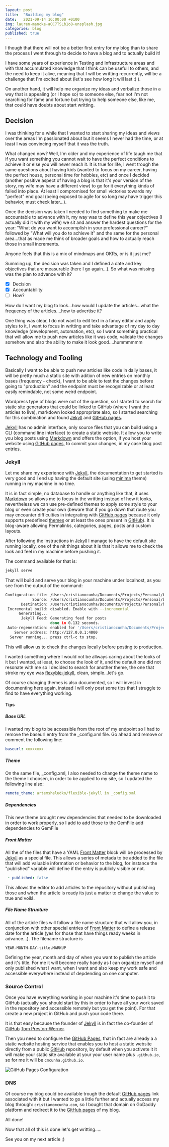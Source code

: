 ```yaml
---
layout: post
title:  "Building my blog"
date:   2021-09-14 16:00:00 +0100
img: lauren-mancke-aOC7TSLb1o8-unsplash.jpg
categories: blog
published: true
---
```

I though that there will not be a better first entry for my blog than to share the process I went through to decide to have a blog and to actually build it!

I have some years of experience in Testing and Infrastructure areas and with that accumulated knowledge that I think can be usefull to others, and the need to keep it alive, meaning that I will be writting recurrently, will be a challenge that I'm excited about (let's see how long it will last :) ).

On another hand, it will help me organize my ideas and verbalize those in a way that is appealing (or I hope so) to someone else, fear not I'm not searching for fame and fortune but trying to help someone else, like me, that could have doubts about start writting.

## Decision
I was thinking for a while that I wanted to start sharing my ideas and views over the areas I'm passionated about but it seems I never had the time, or at least I was convincing myself that it was the truth.

What changed now? Well, I'm older and my experience of life taugh me that if you want something you cannot wait to have the perfect conditions to achieve it or else you will never reach it. It is true for life, I went trough the same questions about having kids (wanted to focus on my career, having the perfect house, personal time for hobbies, etc) and once I decided (another positive aspect of having a blog is that it's your version of the story, my wife may have a different view) to go for it everything kinda of falled into place. At least I compromised for small victories towards my "perfect" end goal (being exposed to agile for so long may have trigger this behavior, must check later...).

Once the decision was taken I needed to find something to make me accountable to advance with it, my way was to define this year objectives (I actually did it with my wife) we sit and answer the hardest questions for the year: "What do you want to accomplish in your professional career?" followed by "What will you do to achieve it" and the same for the personal area...that as made me think of broader goals and how to actually reach those in small increments.

Anyone feels that this is a mix of mindmaps and OKRs, or is it just me?

Summing up, the decision was taken and I defined a date and key objectives that are measurable (here I go again...). So what was missing was the plan to advance with it?
- [x] Decision
- [x] Accountability
- [ ] How?

How do I want my blog to look...how would I update the articles...what the frequency of the articles....how to advertise it?

One thing was clear, I do not want to edit text in a fancy editor and apply styles to it, I want to focus in writting and take advantage of my day to day knowledge (development, automation, etc), so I want something practical that will allow me to push new articles like it was code, validate the changes somehow and also the ability to make it look good....hummmmmm

## Technology and Tooling
Basically I want to be able to push new articles like code in daily bases, it will be pretty much a static site with adition of new entries on monthly bases (frequency - check), I want to be able to test the changes before going to "production" and the endpoint must be recognizable or at least easily remindable, not some weird endpoint.

Wordpress type of blogs were out of the question, so I started to search for static site generators that could be linked to GitHub (where I want the articles to live), markdown looked appropriate also, so I started searching for this combination and found [Jekyll][Jekyll-link] and [GitHub pages][githubpages-link].

[Jekyll][Jekyll-link] has no admin interface, only source files that you can build using a CLI (command line interface) to create a static website. It allow you to write you blog posts using [Markdown][markdown-link] and offers the option, if you host your website using [GitHub pages][githubpages-link], to commit your changes, in my case blog post entries.

### Jekyll
Let me share my experience with [Jekyll][Jekyll-link], the documentation to get started is very good and I end up having the default site (using [minima][minima-link] theme) running in my machine in no time.

It is in fact simple, no database to handle or anything like that, it uses [Markdown][markdown-link] so allows me to focus in the writting instead of how it looks, nevertheless we can use pre-defined themes to apply some style to your blog or even create your own (beware that if you go down that route you may encounter difficulties in integrating with [GitHub pages][githubpages-link] because it only supports predefined [themes][theme-link] or at least the ones present in [GitHub][github-link]). It is blog-aware allowing Permalinks, categories, pages, posts and custom layouts.

After following the instructions in [Jekyll][Jekyll-link] I manage to have the default site running locally, one of the nit things about it is that it allows me to check the look and feel in my machine before pushing it. 

The command available for that is:

```bash
jekyll serve
```

That will build and serve your blog in your machine under localhost, as you see from the output of the command:
```bash
Configuration file: /Users/cristianocunha/Documents/Projects/Personal/blog/cristianomcunha.com/_config.yml
            Source: /Users/cristianocunha/Documents/Projects/Personal/blog/cristianomcunha.com
       Destination: /Users/cristianocunha/Documents/Projects/Personal/blog/cristianomcunha.com/_site
 Incremental build: disabled. Enable with --incremental
      Generating... 
       Jekyll Feed: Generating feed for posts
                    done in 0.132 seconds.
 Auto-regeneration: enabled for '/Users/cristianocunha/Documents/Projects/Personal/blog/cristianomcunha.com'
    Server address: http://127.0.0.1:4000
  Server running... press ctrl-c to stop.
```

This will allow us to check the changes locally before posting to production.

I wanted something where I would not be allways caring about the looks of it but I wanted, at least, to choose the look of it, and the default one did not resonate with me so I decided to search for another theme, the one that stroke my eye was [flexyble-jekyll][flexyble-jekyll-link], clean, simple...let's go.

Of course changing themes is also documented, so I will invest in documenting here again, instead I will only post some tips that I struggle to find to have everything working.

#### Tips
##### Base URL
I wanted my blog to be accessible from the root of my endpoint so I had to remove the baseurl entry from the _config.xml file.
Go ahead and remove or comment the following line:
```yaml
baseurl: xxxxxxxx
```

##### Theme
On the same file, _config.xml, I also needed to change the theme name to the theme I choosen, in order to be applied to my site, so I updated the following line also:

```yaml
remote_theme: artemsheludko/flexible-jekyll in _config.xml
```

##### Dependencies
This new theme brought new dependencies that needed to be downloaded in order to work properly, so I add to add those to the GemFile
add dependencies to GemFile

##### Front Matter
All the of the files that have a YAML [Front Matter][frontmatter-link] block will be processed by [Jekyll][Jekyll-link] as a special file. 
This allows a series of metada to be added to the file that will add valuable information or behavior to the blog, for instance the "published" variable will define if the entry is publicly visible or not.

```yaml
 - published: false
 ```

This allows the editor to add articles to the repository without publishing those and when the article is ready its just a matter to change the value to true and voilá.

##### File Name Structure
All of the article files will follow a file name structure that will allow you, in conjunction with other special entries of [Front Matter][frontmatter-link] to define a release date for the article (yes for those that have things ready weeks in advance...).
The filename structure is

```
YEAR-MONTH-DAY-title.MARKUP
```

Defining the year, month and day of when you want to publish the article and it's title.
For me it will become really handy as I can organize myself and only published what I want, when I want and also keep my work safe and accessible everywhere instead of depdending on one computer.

### Source Control
Once you have everything working in your machine it's time to push it to GitHub (actually you should start by this in order to have all your work saved in the  repository and accessible remotely but you get the point). 
For that create a new project in GitHub and push your code there.

It is that easy because the founder of [Jekyll][Jekyll-link] is in fact the co-founder of [GitHub][github-link] [Tom Preston-Werner][tompreston-link].

Then you need to configure the [GitHub Pages][githubpages-link], that in fact are already a a static website hosting service that enables you to host a static website directly from a public [GitHub][github-link] repository, by default when you activete it it will make your static site available at your your user name plus `.github.io`, so for me it will be `cmcunha.github.io`.

![GitHub Pages Configuration](/assets/img/githubpages_conf.png)


### DNS
Of course my blog could be available trough the default [GitHub pages][githubpages-link] link associated with it but I wanted to go a little further and actually access my blog through: `cristianomcunha.com`, so I bought that domain on GoDaddy platform and redirect it to the [GitHub pages][githubpages-link] of my blog.

All done!

Now that all of this is done let's get writting.....

See you on my next article ;)


[jekyll-link]: https://jekyllrb.com/
[githubpages-link]: https://pages.github.com/
[markdown-link]: https://www.markdownguide.org/
[theme-link]: https://pages.github.com/themes/
[github-link]: https://github.com/
[minima-link]: https://github.com/jekyll/minima
[flexyble-jekyll-link]: https://github.com/artemsheludko/flexible-jekyll
[frontmatter-link]: [https://jekyllrb.com/docs/front-matter/]
[tompreston-link]: [https://tom.preston-werner.com/]
